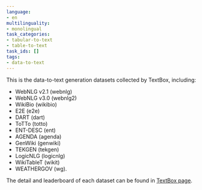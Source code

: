 ```yaml
---
language:
- en
multilinguality:
- monolingual
task_categories:
- tabular-to-text
- table-to-text
task_ids: []
tags:
- data-to-text
---
```


This is the data-to-text generation datasets collected by TextBox, including:
- WebNLG v2.1 (webnlg)
- WebNLG v3.0 (webnlg2)
- WikiBio (wikibio)
- E2E (e2e)
- DART (dart)
- ToTTo (totto)
- ENT-DESC (ent)
- AGENDA (agenda)
- GenWiki (genwiki)
- TEKGEN (tekgen)
- LogicNLG (logicnlg)
- WikiTableT (wikit)
- WEATHERGOV (wg).

The detail and leaderboard of each dataset can be found in [TextBox page](https://github.com/RUCAIBox/TextBox#dataset).